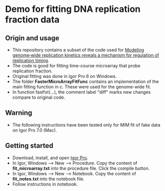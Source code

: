 # Demo for fitting DNA replication fraction data

## Origin and usage
* This repository contains a subset of the code used for [Modeling genome‐wide replication kinetics reveals a mechanism for regulation of replication timing](http://msb.embopress.org/content/6/1/404).
* The code is good for fitting time-course microarray that probe replication fraction.
* Original fitting was done in Igor Pro 6 on Windows.
* The folder **FasterMicroArrayFitFunc** contains an implementation of the main fitting function in c. These were used for the genome-wide fit.
* In function fastfxt(...), the comment label "diff" marks new changes compare to original code.

## Warning
* The following instructions have been tested only for MIM fit of fake data on Igor Pro 7.0 (Mac).

## Getting started
* Download, install, and open [Igor Pro](https://www.wavemetrics.com/support/demos.htm).
* In Igor, Windows --> New --> Procedure.
Copy the content of **fit_microarray.txt** into the procedure file. Click the compile button.
* In Igor, Windows --> New --> Notebook.
Copy the content of **fit_notes.txt** into the notebook file.
* Follow instructions in notebook.
